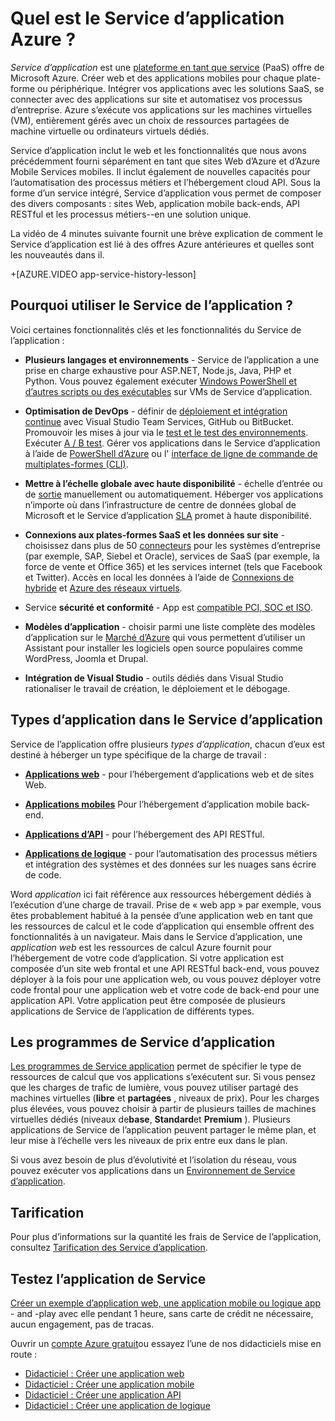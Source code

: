 <properties
    pageTitle="Service d’application Azure pour le web, mobile et applications d’API | Microsoft Azure"
    description="Découvrez comment Azure Application Service vous aide à développer, déployer et gérer des applications mobiles et le web."
    keywords="service d’application, service d’application azure, app coût service, échelle, évolutive, déploiement d’applications, déploiement d’application azure, paas, plate-forme-as-a-service, site Web, site web, web, azure mobile"
    services="app-service"
    documentationCenter=""
    authors="omarkmsft"
    manager="erikre"
    editor="cephalin"/>

<tags
    ms.service="app-service"
    ms.workload="na"
    ms.tgt_pltfrm="na"
    ms.devlang="na"
    ms.topic="get-started-article"
    ms.date="10/26/2016"
    ms.author="omark"/>

# <a name="what-is-azure-app-service"></a>Quel est le Service d’application Azure ?

*Service d’application* est une [plateforme en tant que service](https://en.wikipedia.org/wiki/Platform_as_a_service) (PaaS) offre de Microsoft Azure. Créer web et des applications mobiles pour chaque plate-forme ou périphérique. Intégrer vos applications avec les solutions SaaS, se connecter avec des applications sur site et automatisez vos processus d’entreprise. Azure s’exécute vos applications sur les machines virtuelles (VM), entièrement gérés avec un choix de ressources partagées de machine virtuelle ou ordinateurs virtuels dédiés.

Service d’application inclut le web et les fonctionnalités que nous avons précédemment fourni séparément en tant que sites Web d’Azure et d’Azure Mobile Services mobiles. Il inclut également de nouvelles capacités pour l’automatisation des processus métiers et l’hébergement cloud API. Sous la forme d’un service intégré, Service d’application vous permet de composer des divers composants : sites Web, application mobile back-ends, API RESTful et les processus métiers--en une solution unique.

La vidéo de 4 minutes suivante fournit une brève explication de comment le Service d’application est lié à des offres Azure antérieures et quelles sont les nouveautés dans il.

+[AZURE.VIDEO app-service-history-lesson]

## <a name="why-use-app-service"></a>Pourquoi utiliser le Service de l’application ?

Voici certaines fonctionnalités clés et les fonctionnalités du Service de l’application :

- **Plusieurs langages et environnements** - Service de l’application a une prise en charge exhaustive pour ASP.NET, Node.js, Java, PHP et Python. Vous pouvez également exécuter [Windows PowerShell et d’autres scripts ou des exécutables](../app-service-web/web-sites-create-web-jobs.md) sur VMs de Service d’application.

- **Optimisation de DevOps** - définir de [déploiement et intégration continue](../app-service-web/app-service-continuous-deployment.md) avec Visual Studio Team Services, GitHub ou BitBucket. Promouvoir les mises à jour via le [test et le test des environnements](../app-service-web/web-sites-staged-publishing.md). Exécuter [A / B test](../app-service-web/app-service-web-test-in-production-get-start.md). Gérer vos applications dans le Service d’application à l’aide de [PowerShell d’Azure](../powershell-install-configure.md) ou l' [interface de ligne de commande de multiplates-formes (CLI)](../xplat-cli-install.md).

- **Mettre à l’échelle globale avec haute disponibilité** - échelle [](../app-service-web/web-sites-scale.md) d’entrée ou de [sortie](../monitoring-and-diagnostics/insights-how-to-scale.md) manuellement ou automatiquement. Héberger vos applications n’importe où dans l’infrastructure de centre de données global de Microsoft et le Service d’application [SLA](https://azure.microsoft.com/support/legal/sla/app-service/) promet à haute disponibilité.

- **Connexions aux plates-formes SaaS et les données sur site** - choisissez dans plus de 50 [connecteurs](../connectors/apis-list.md) pour les systèmes d’entreprise (par exemple, SAP, Siebel et Oracle), services de SaaS (par exemple, la force de vente et Office 365) et les services internet (tels que Facebook et Twitter). Accès en local les données à l’aide de [Connexions de hybride](../biztalk-services/integration-hybrid-connection-overview.md) et [Azure des réseaux virtuels](../app-service-web/web-sites-integrate-with-vnet.md).

- Service **sécurité et conformité** - App est [compatible PCI, SOC et ISO](https://www.microsoft.com/TrustCenter/).

- **Modèles d’application** - choisir parmi une liste complète des modèles d’application sur le [Marché d’Azure](https://azure.microsoft.com/marketplace/) qui vous permettent d’utiliser un Assistant pour installer les logiciels open source populaires comme WordPress, Joomla et Drupal.

- **Intégration de Visual Studio** - outils dédiés dans Visual Studio rationaliser le travail de création, le déploiement et le débogage.

## <a name="app-types-in-app-service"></a>Types d’application dans le Service d’application

Service de l’application offre plusieurs *types d’application*, chacun d’eux est destiné à héberger un type spécifique de la charge de travail :

- [**Applications web**](../app-service-web/app-service-web-overview.md) - pour l’hébergement d’applications web et de sites Web.

- [**Applications mobiles**](../app-service-mobile/app-service-mobile-value-prop.md) Pour l’hébergement d’application mobile back-end.

- [**Applications d’API**](../app-service-api/app-service-api-apps-why-best-platform.md) - pour l’hébergement des API RESTful.

- [**Applications de logique**](../app-service-logic/app-service-logic-what-are-logic-apps.md) - pour l’automatisation des processus métiers et intégration des systèmes et des données sur les nuages sans écrire de code.

Word *application* ici fait référence aux ressources hébergement dédiés à l’exécution d’une charge de travail. Prise de « web app » par exemple, vous êtes probablement habitué à la pensée d’une application web en tant que les ressources de calcul et le code d’application qui ensemble offrent des fonctionnalités à un navigateur. Mais dans le Service d’application, une *application web* est les ressources de calcul Azure fournit pour l’hébergement de votre code d’application. Si votre application est composée d’un site web frontal et une API RESTful back-end, vous pouvez déployer à la fois pour une application web, ou vous pouvez déployer votre code frontal pour une application web et votre code de back-end pour une application API. Votre application peut être composée de plusieurs applications de Service de l’application de différents types.

## <a name="app-service-plans"></a>Les programmes de Service d’application

[Les programmes de Service application](azure-web-sites-web-hosting-plans-in-depth-overview.md) permet de spécifier le type de ressources de calcul que vos applications s’exécutent sur. Si vous pensez que les charges de trafic de lumière, vous pouvez utiliser partagé des machines virtuelles (**libre** et **partagées** , niveaux de prix). Pour les charges plus élevées, vous pouvez choisir à partir de plusieurs tailles de machines virtuelles dédiés (niveaux de**base**, **Standard**et **Premium** ). Plusieurs applications de Service de l’application peuvent partager le même plan, et leur mise à l’échelle vers les niveaux de prix entre eux dans le plan.

Si vous avez besoin de plus d’évolutivité et l’isolation du réseau, vous pouvez exécuter vos applications dans un [Environnement de Service d’application](../app-service-web/app-service-app-service-environment-intro.md).

## <a name="pricing"></a>Tarification

Pour plus d’informations sur la quantité les frais de Service de l’application, consultez [Tarification des Service d’application](https://azure.microsoft.com/pricing/details/app-service/).

## <a name="test-drive-app-service"></a>Testez l’application de Service

[Créer un exemple d’application web, une application mobile ou logique app](http://go.microsoft.com/fwlink/?LinkId=523751) - and -play avec elle pendant 1 heure, sans carte de crédit ne nécessaire, aucun engagement, pas de tracas.

Ouvrir un [compte Azure gratuit](https://azure.microsoft.com/pricing/free-trial/)ou essayez l’une de nos didacticiels mise en route :

* [Didacticiel : Créer une application web](../app-service-web/app-service-web-get-started.md)
* [Didacticiel : Créer une application mobile](../app-service-mobile/app-service-mobile-android-get-started.md)
* [Didacticiel : Créer une application API](../app-service-api/app-service-api-dotnet-get-started.md)
* [Didacticiel : Créer une application de logique](../app-service-logic/app-service-logic-create-a-logic-app.md)
